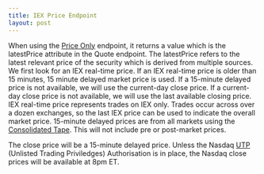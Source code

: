 ```yaml
---
title: IEX Price Endpoint
layout: post
---
```


When using the [Price Only](https://www.iexcloud.io/docs/api/#price-only) endpoint, it returns a value which is the latestPrice attribute in the Quote endpoint. The latestPrice refers to the latest relevant price of the security which is derived from multiple sources. We first look for an IEX real-time price. If an IEX real-time price is older than 15 minutes, 15 minute delayed market price is used. If a 15-minute delayed price is not available, we will use the current-day close price. If a current-day close price is not available, we will use the last available closing price. IEX real-time price represents trades on IEX only. Trades occur across over a dozen exchanges, so the last IEX price can be used to indicate the overall market price. 15-minute delayed prices are from all markets using the [Consolidated Tape](https://www.investopedia.com/terms/n/national-market-system-plan.asp). This will not include pre or post-market prices.

The close price will be a 15-minute delayed price. Unless the Nasdaq [UTP](https://www.utpplan.com) (Unlisted Trading Priviledges) Authorisation is in place, the Nasdaq close prices will be available at 8pm ET.
